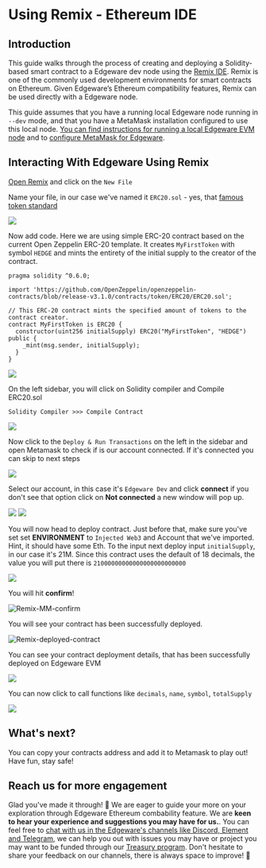 # Using Remix - Ethereum IDE

## Introduction <a id="introduction"></a>

This guide walks through the process of creating and deploying a Solidity-based smart contract to a Edgeware dev node using the [Remix IDE](https://remix.ethereum.org/). Remix is one of the commonly used development environments for smart contracts on Ethereum. Given Edgeware’s Ethereum compatibility features, Remix can be used directly with a Edgeware node.

This guide assumes that you have a running local Edgeware node running in `--dev` mode, and that you have a MetaMask installation configured to use this local node. <A HREF = "https://docs.edgeware.wiki/development/develop/smart-contracts/evm-smart-contracts/tutorials/deploy-an-evm-contract/setting-up-a-edgeware-evm-node">You can find instructions for running a local Edgeware EVM node</A> and to <A HREF = "https://main.edgeware.wiki/contribute-and-engage/develop/edgeware-smart-contracts/deploy-an-evm-contract/using-metamask">configure MetaMask for Edgeware</A>.

## Interacting With Edgeware Using Remix <a id="interacting-with-edgeware-using-remix"></a>

[Open Remix](https://remix.ethereum.org/) and click on the `New File`

Name your file, in our case we've named it `ERC20.sol` - yes, that [famous token standard](https://eips.ethereum.org/EIPS/eip-20)

![](https://user-images.githubusercontent.com/44712760/122647263-91a9ad00-d0e0-11eb-93fb-1516d5c70509.png)

Now add code. Here we are using simple ERC-20 contract based on the current Open Zeppelin ERC-20 template. It creates `MyFirstToken` with symbol `HEDGE` and mints the entirety of the initial supply to the creator of the contract.

```text
pragma solidity ^0.6.0;

import 'https://github.com/OpenZeppelin/openzeppelin-contracts/blob/release-v3.1.0/contracts/token/ERC20/ERC20.sol';

// This ERC-20 contract mints the specified amount of tokens to the contract creator.
contract MyFirstToken is ERC20 {
  constructor(uint256 initialSupply) ERC20("MyFirstToken", "HEDGE") public {
    _mint(msg.sender, initialSupply);
  }
}
```

![](https://user-images.githubusercontent.com/44712760/122647352-1eed0180-d0e1-11eb-83f2-652e5d071d28.png)

On the left sidebar, you will click on Solidity compiler and Compile ERC20.sol

```text
Solidity Compiler >>> Compile Contract
```

![](https://user-images.githubusercontent.com/44712760/122647422-683d5100-d0e1-11eb-8ec4-d987d7ed8365.png)

Now click to the `Deploy & Run Transactions` on the left in the sidebar and open Metamask to check if is our account connected. If it's connected you can skip to next steps

![](https://user-images.githubusercontent.com/44712760/122647516-cb2ee800-d0e1-11eb-91c8-78da242aca5b.png)

Select our account, in this case it's `Edgeware Dev` and click **connect** if you don't see that option click on **Not connected** a new window will pop up.

![](https://user-images.githubusercontent.com/44712760/122647653-8ce5f880-d0e2-11eb-8775-1c0a8040e6db.png) ![](https://user-images.githubusercontent.com/44712760/122647679-a71fd680-d0e2-11eb-890d-18a72131a25d.png)

You will now head to deploy contract. Just before that, make sure you've set set **ENVIRONMENT** to `Injected Web3` and Account that we've imported. Hint, it should have some Eth. To the input next deploy input `initialSupply`, in our case it's 21M. Since this contract uses the default of 18 decimals, the value you will put there is `21000000000000000000000000`

![](https://user-images.githubusercontent.com/44712760/122647765-0aaa0400-d0e3-11eb-8163-a3bf7778d3d0.png)

You will hit **confirm**!

![Remix-MM-confirm](https://user-images.githubusercontent.com/44712760/122647786-27ded280-d0e3-11eb-8e16-46ca0bda1982.png)

You will see your contract has been successfully deployed.

![Remix-deployed-contract](https://user-images.githubusercontent.com/44712760/122647859-886e0f80-d0e3-11eb-9b90-3da70fefe94a.png)

You can see your contract deployment details, that has been successfully deployed on Edgeware EVM

![](https://user-images.githubusercontent.com/44712760/122647914-db47c700-d0e3-11eb-98ad-747ff2befd04.png)

You can now click to call functions like `decimals`, `name`, `symbol`, `totalSupply`

![](https://user-images.githubusercontent.com/44712760/122647936-f61a3b80-d0e3-11eb-9657-ae4a4914dc4b.png)

## What's next? <a id="what39s-next"></a>

You can copy your contracts address and add it to Metamask to play out! Have fun, stay safe!

## Reach us for more engagement <a id="reach-us-for-more-engagement"></a>

Glad you've made it through! 🥰 We are eager to guide your more on your exploration through Edgeware Ethereum combability feature. We are **keen to hear your experience and suggestions you may have for us.**. You can feel free to [chat with us in the Edgeware's channels like Discord, Element and Telegram](https://linktr.ee/edg_developers), we can help you out with issues you may have or project you may want to be funded through our <A HREF = "https://docs.edgeware.wiki/edgeware-stack/economics/treasury">Treasury program</A>. Don't hesitate to share your feedback on our channels, there is always space to improve! 🙌

